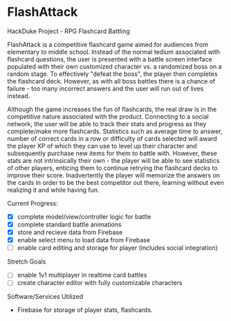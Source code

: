 # FlashAttack
HackDuke Project - RPG Flashcard Battling

FlashAttack is a competitive flashcard game aimed for audiences from elementary to middle school. Instead of the normal tedium associated with flashcard questions, the user is presented with a battle screen interface populated with their own customized character vs. a randomized boss on a random stage. To effectively "defeat the boss", the player then completes the flashcard deck. However, as with all boss battles there is a chance of failure - too many incorrect answers and the user will run out of lives instead.

Although the game increases the fun of flashcards, the real draw is in the competitive nature associated with the product. Connecting to a social network, the user will be able to track their stats and progress as they complete/make more flashcards. Statistics such as average time to answer, number of correct cards in a row or difficulty of cards selected will award the player XP of which they can use to level up their character and subsequently purchase new items for them to battle with. However, these stats are not intrinsically their own - the player will be able to see statistics of other players, enticing them to continue retrying the flashcard decks to improve their score. Inadvertently the player will memorize the answers on the cards in order to be the best competitor out there, learning without even realizing it and while having fun.

Current Progress:
- [x] complete model/view/controller logic for battle
- [x] complete standard battle animations
- [x] store and recieve data from Firebase
- [x] enable select menu to load data from Firebase
- [ ] enable card editing and storage for player (includes social integration)

Stretch Goals
- [ ] enable 1v1 multiplayer in realtime card battles
- [ ] create character editor with fully customizable characters

Software/Services Utilized
- Firebase for storage of player stats, flashcards.
